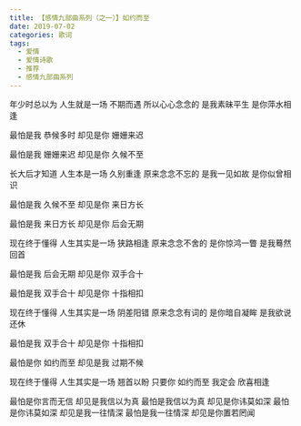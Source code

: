 ```yaml
---
title: 【感情九部曲系列（之一）】如约而至
date: 2019-07-02
categories: 歌词
tags:
  - 爱情
  - 爱情诗歌
  - 推荐
  - 感情九部曲系列
---
```


年少时总以为
人生就是一场
不期而遇
所以心心念念的
是我素昧平生
是你萍水相逢
<!--more-->
最怕是我
恭候多时
却见是你
姗姗来迟

最怕是我
姗姗来迟
却见是你
久候不至

长大后才知道
人生本是一场
久别重逢
原来念念不忘的
是我一见如故
是你似曾相识

最怕是我
久候不至
却见是你
来日方长

最怕是我
来日方长
却见是你
后会无期

现在终于懂得
人生其实是一场
狭路相逢
原来念念不舍的
是你惊鸿一瞥
是我蓦然回首

最怕是我
后会无期
却见是你
双手合十

最怕是我
双手合十
却见是你
十指相扣

现在终于懂得
人生其实是一场
阴差阳错
原来念念有词的
是你暗自凝眸
是我欲说还休

最怕是我
双手合十
却见是你
十指相扣

最怕是你
如约而至
却见是我
过期不候

现在终于懂得
人生其实是一场
翘首以盼
只要你
如约而至
我定会
欣喜相逢

最怕是你言而无信
却见是我信以为真
最怕是我信以为真
却见是你讳莫如深
最怕是你讳莫如深
却见是我一往情深
最怕是我一往情深
却见是你置若罔闻